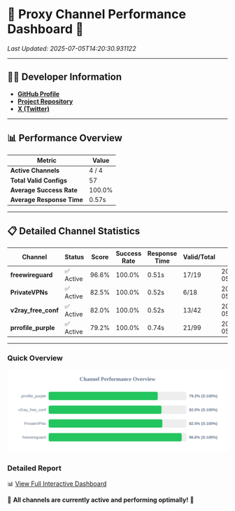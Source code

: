 # 🌟 Proxy Channel Performance Dashboard 🌟

_Last Updated: 2025-07-05T14:20:30.931122_

---

## 👩‍💻 Developer Information

- **[GitHub Profile](https://github.com/4n0nymou3)**  
- **[Project Repository](https://github.com/4n0nymou3/multi-proxy-config-fetcher)**  
- **[X (Twitter)](https://x.com/4n0nymou3)**  

---

## 📊 Performance Overview

| Metric                | Value       |
|-----------------------|-------------|
| **Active Channels**   | 4 / 4       |
| **Total Valid Configs** | 57          |
| **Average Success Rate** | 100.0%      |
| **Average Response Time** | 0.57s       |

---

## 📋 Detailed Channel Statistics

| Channel          | Status     | Score  | Success Rate | Response Time | Valid/Total | Last Success               |
|------------------|------------|--------|--------------|---------------|-------------|----------------------------|
| **freewireguard**  | ✅ Active  | 96.6%  | 100.0% | 0.51s         | 17/19       | 2025-07-05T14:20:30.929420 |
| **PrivateVPNs**  | ✅ Active  | 82.5%  | 100.0% | 0.52s         | 6/18       | 2025-07-05T14:20:30.394418 |
| **v2ray_free_conf**  | ✅ Active  | 82.0%  | 100.0% | 0.52s         | 13/42       | 2025-07-05T14:20:29.837007 |
| **prrofile_purple**  | ✅ Active  | 79.2%  | 100.0% | 0.74s         | 21/99       | 2025-07-05T14:20:29.238939 |

---

### Quick Overview
<div align="center">
  <a href="https://raw.githubusercontent.com/nullluser/NullRepo/refs/heads/main/assets/channel_stats_chart.svg">
    <img src="https://raw.githubusercontent.com/nullluser/NullRepo/refs/heads/main/assets/channel_stats_chart.svg" alt="Source Performance Statistics" width="800">
  </a>
</div>

### Detailed Report
📊 [View Full Interactive Dashboard](https://htmlpreview.github.io/?https://github.com/nullluser/NullRepo/blob/main/assets/performance_report.html)

🎉 **All channels are currently active and performing optimally!** 🎉
